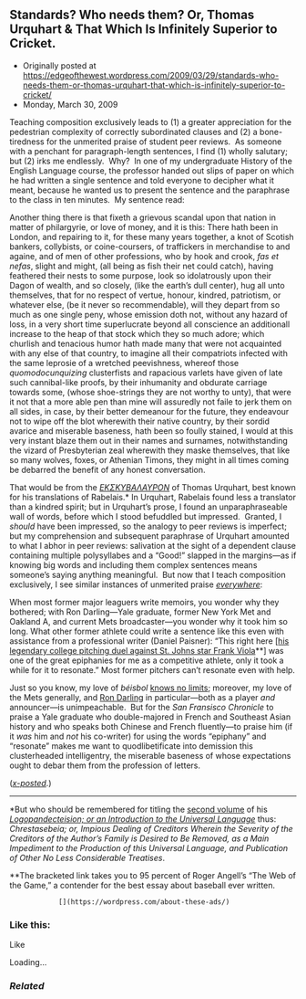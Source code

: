 ## Standards? Who needs them? Or, Thomas Urquhart & That Which Is Infinitely Superior to Cricket.

 * Originally posted at https://edgeofthewest.wordpress.com/2009/03/29/standards-who-needs-them-or-thomas-urquhart-that-which-is-infinitely-superior-to-cricket/
 * Monday, March 30, 2009

Teaching composition exclusively leads to (1) a greater appreciation for the pedestrian complexity of correctly subordinated clauses and (2) a bone-tiredness for the unmerited praise of student peer reviews.  As someone with a penchant for paragraph-length sentences, I find (1) wholly salutary; but (2) irks me endlessly.  Why?  In one of my undergraduate History of the English Language course, the professor handed out slips of paper on which he had written a single sentence and told everyone to decipher what it meant, because he wanted us to present the sentence and the paraphrase to the class in ten minutes.  My sentence read:

Another thing there is that fixeth a grievous scandal upon that nation in matter of philargyrie, or love of money, and it is this: There hath been in London, and repairing to it, for these many years together, a knot of Scotish bankers, collybists, or coine-coursers, of traffickers in merchandise to and againe, and of men of other professions, who by hook and crook, _fas et nefas_, slight and might, (all being as fish their net could catch), having feathered their nests to some purpose, look so idolatrously upon their Dagon of wealth, and so closely, (like the earth’s dull center), hug all unto themselves, that for no respect of vertue, honour, kindred, patriotism, or whatever else, (be it never so recommendable), will they depart from so much as one single peny, whose emission doth not, without any hazard of loss, in a very short time superlucrate beyond all conscience an additionall increase to the heap of that stock which they so much adore; which churlish and tenacious humor hath made many that were not acquainted with any else of that country, to imagine all their compatriots infected with the same leprosie of a wretched peevishness, whereof those _quomodocunquizing_ clusterfists and rapacious varlets have given of late such cannibal-like proofs, by their inhumanity and obdurate carriage towards some, (whose shoe-strings they are not worthy to unty), that were it not that a more able pen than mine will assuredly not faile to jerk them on all sides, in case, by their better demeanour for the future, they endeavour not to wipe off the blot wherewith their native country, by their sordid avarice and miserable baseness, hath been so foully stained, I would at this very instant blaze them out in their names and surnames, notwithstanding the vizard of Presbyterian zeal wherewith they maske themselves, that like so many wolves, foxes, or Athenian Timons, they might in all times coming be debarred the benefit of any honest conversation.

That would be from the [_EKΣKYBAΛAYPON_](http://books.google.com/books?dq=Thomas+Urquhart&client=firefox-a&pg=PA177&id=eU0JAAAAQAAJ#PPA177,M1) of Thomas Urquhart, best known for his translations of Rabelais.\* In Urquhart, Rabelais found less a translator than a kindred spirit; but in Urquhart’s prose, I found an unparaphraseable wall of words, before which I stood befuddled but impressed.  Granted, I _should_ have been impressed, so the analogy to peer reviews is imperfect; but my comprehension and subsequent paraphrase of Urquhart amounted to what I abhor in peer reviews: salivation at the sight of a dependent clause containing multiple polysyllabes and a “Good!” slapped in the margins—as if knowing big words and including them complex sentences means someone’s saying anything meaningful.  But now that I teach composition exclusively, I see similar instances of unmerited praise [_everywhere_](http://www.sfgate.com/cgi-bin/article.cgi?f=/c/a/2009/03/29/RVF916KM93.DTL&feed=rss.books):

When most former major leaguers write memoirs, you wonder why they bothered; with Ron Darling—Yale graduate, former New York Met and Oakland A, and current Mets broadcaster—you wonder why it took him so long. What other former athlete could write a sentence like this even with assistance from a professional writer (Daniel Paisner): “This right here [[his legendary college pitching duel against St. Johns star Frank Viola](http://books.google.com/books?id=5\_9o-afj1nwC&dq=angell+%!g(MISSING)ame+time%!&(MISSING)printsec=frontcover&source=bl&ots=xsjKgts5xb&sig=i93Xsi5qRw6MFlkr1HaE80iFBxM&hl=en&ei=3tLPSZexF5fItAO4-9ygAw&sa=X&oi=book\_result&resnum=1&ct=result#PPA213,M1)\*\*] was one of the great epiphanies for me as a competitive athlete, only it took a while for it to resonate.” Most former pitchers can’t resonate even with help.

Just so you know, my love of _béisbol_ [knows no limits](http://acephalous.typepad.com/acephalous/2009/02/a-modernist-lineup-.html); moreover, my love of the Mets generally, and [Ron Darling](http://acephalous.typepad.com/acephalous/2006/03/don\_delillo\_scr.html?cid=14896293#comment-14896293) in particular—both as a player _and_ announcer—is unimpeachable.  But for the _San Fransisco Chronicle_ to praise a Yale graduate who double-majored in French and Southeast Asian history and who speaks both Chinese and French fluently—to praise him (if it _was_ him and _not_ his co-writer) for using the words “epiphany” and “resonate” makes me want to quodlibetificate into demission this clusterheaded intelligentry, the miserable baseness of whose expectations ought to debar them from the profession of letters.

(_[x-posted](http://acephalous.typepad.com/acephalous/2009/03/standards-who-needs-them-or-thomas-urquhart-that-which-is-infinitely-superior-to-cricket.html)_.)

* * *
\*But who should be remembered for titling the [second volume](http://books.google.com/books?dq=Thomas+Urquhart&client=firefox-a&pg=PA177&id=eU0JAAAAQAAJ#PPA297-IA4,M1) of his [_Logopandecteision; or an Introduction to the Universal Language_](http://books.google.com/books?dq=Thomas+Urquhart&client=firefox-a&pg=PA177&id=eU0JAAAAQAAJ#PPA297-IA4,M1) thus: _Chrestasebeia; or, Impious Dealing of Creditors Wherein the Severity of the Creditors of the Author’s Family is Desired to Be Removed, as a Main Impediment to the Production of this Universal Language, and Publication of Other No Less Considerable Treatises_.

\*\*The bracketed link takes you to 95 percent of Roger Angell’s “The Web of the Game,” a contender for the best essay about baseball ever written.

		

			

				[](https://wordpress.com/about-these-ads/)
				

					
				

			

		

### Like this:

Like

 
Loading...

[]()

### _Related_


